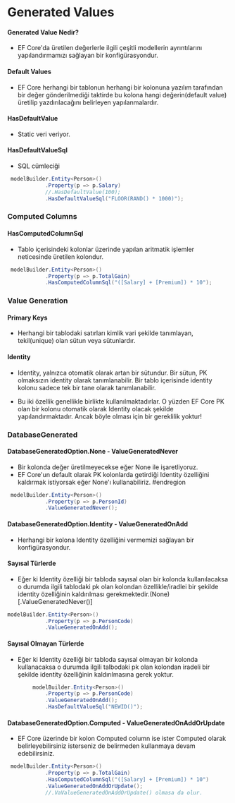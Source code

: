﻿# Generated Values
#### Generated Value Nedir?
- EF Core'da üretilen değerlerle ilgili çeşitli modellerin ayrıntılarını yapılandırmamızı sağlayan bir konfigürasyondur.

#### Default Values

- EF Core herhangi bir tablonun herhangi bir kolonuna yazılım tarafından bir değer gönderilmediği taktirde bu kolona hangi değerin(default value) üretilip yazdırılacağını belirleyen yapılanmalardır.

#### HasDefaultValue
- Static veri veriyor.

#### HasDefaultValueSql
- SQL cümleciği
```csharp
 modelBuilder.Entity<Person>()
            .Property(p => p.Salary)
            //.HasDefaultValue(100);
            .HasDefaultValueSql("FLOOR(RAND() * 1000)");
```

### Computed Columns

#### HasComputedColumnSql
- Tablo içerisindeki kolonlar üzerinde yapılan aritmatik işlemler neticesinde üretilen kolondur.
```csharp
 modelBuilder.Entity<Person>()
            .Property(p => p.TotalGain)
            .HasComputedColumnSql("([Salary] + [Premium]) * 10");
```

### Value Generation

#### Primary Keys
- Herhangi bir tablodaki satırları kimlik vari şekilde tanımlayan, tekil(unique) olan sütun veya sütunlardır.

#### Identity
- Identity, yalnızca otomatik olarak artan bir sütundur. Bir sütun, PK olmaksızın identity olarak tanımlanabilir. Bir tablo içerisinde identity kolonu sadece tek bir tane olarak tanımlanabilir.

- Bu iki özellik genellikle birlikte kullanılmaktadırlar. O yüzden EF Core PK olan bir kolonu otomatik olarak Identity olacak şekilde yapılandırmaktadır. Ancak böyle olması için bir gereklilik yoktur!

### DatabaseGenerated

#### DatabaseGeneratedOption.None - ValueGeneratedNever
- Bir kolonda değer üretilmeyecekse eğer None ile işaretliyoruz.
- EF Core'un default olarak PK kolonlarda getirdiği Identity özelliğini kaldırmak istiyorsak eğer None'ı kullanabiliriz.
#endregion
```csharp
 modelBuilder.Entity<Person>()
            .Property(p => p.PersonId)
            .ValueGeneratedNever();
```
#### DatabaseGeneratedOption.Identity - ValueGeneratedOnAdd
- Herhangi bir kolona Identity özelliğini vermemizi sağlayan bir konfigürasyondur.

#### Sayısal Türlerde
- Eğer ki Identity özelliği bir tabloda sayısal olan bir kolonda kullanılacaksa o durumda ilgili tablodaki pk olan kolondan özellikle/iradlei bir şekilde identity özelliğinin kaldırılması gerekmektedir.(None) [.ValueGeneratedNever()]
```csharp
modelBuilder.Entity<Person>()
            .Property(p => p.PersonCode)
            .ValueGeneratedOnAdd();
```
#### Sayısal Olmayan Türlerde
- Eğer ki Identity özelliği bir tabloda sayısal olmayan bir kolonda kullanacaksa o durumda ilgili talbodaki pk olan kolondan iradeli bir şekilde identity özelliğinin kaldırılmasına gerek yoktur. 
```csharp
        modelBuilder.Entity<Person>()
            .Property(p => p.PersonCode)
            .ValueGeneratedOnAdd();
            .HasDefaultValueSql("NEWID()");
```

#### DatabaseGeneratedOption.Computed - ValueGeneratedOnAddOrUpdate
- EF Core üzerinde bir kolon Computed column ise ister Computed olarak belirleyebilirsiniz isterseniz de belirmeden kullanmaya devam edebilirsiniz.
```csharp
 modelBuilder.Entity<Person>()
            .Property(p => p.TotalGain)
            .HasComputedColumnSql("([Salary] + [Premium]) * 10")
            .ValueGeneratedOnAddOrUpdate();
            //.VaValueGeneratedOnAddOrUpdate() olmasa da olur.
```

